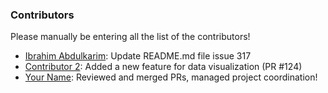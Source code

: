 ### Contributors

Please manually be entering all the list of the contributors!

- [Ibrahim Abdulkarim](https://github.com/aliveevie): Update README.md file issue 317
- [Contributor 2](https://github.com/contributor2): Added a new feature for data visualization (PR #124)
- [Your Name](https://github.com/yourname): Reviewed and merged PRs, managed project coordination!
